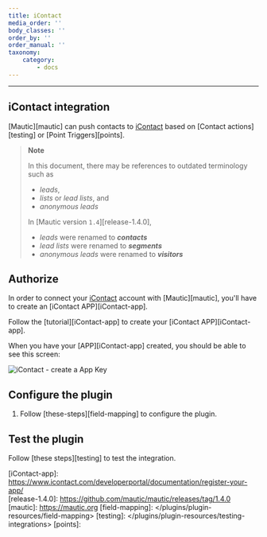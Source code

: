 ```yaml
---
title: iContact
media_order: ''
body_classes: ''
order_by: ''
order_manual: ''
taxonomy:
    category:
        - docs
---
```


-------------------

## iContact integration

[Mautic][mautic] can push contacts to [iContact][iContact] based on [Contact actions][testing] or [Point Triggers][points].

> **Note**
>
> In this document, there may be references to outdated terminology such as
>
> - _leads_,
> - _lists_ or _lead lists_, and
> - _anonymous leads_
>
> In [Mautic version `1.4`][release-1.4.0],
>
> - _leads_ were renamed to _**contacts**_
> - _lead lists_ were renamed to _**segments**_
> - _anonymous leads_ were renamed to _**visitors**_


## Authorize

In order to connect your [iContact][iContact] account with [Mautic][mautic], you'll have to create an [iContact APP][iContact-app].

Follow the [tutorial][iContact-app] to create your [iContact APP][iContact-app].

When you have your [APP][iContact-app] created, you should be able to see this screen:

![iContact - create a App Key](plugins-icontact-authorization-details.png "iContact - create a App Key")

## Configure the plugin

1. Follow [these-steps][field-mapping] to configure the plugin.


## Test the plugin

Follow [these steps][testing] to test the integration.

[iContact]: <https://www.icontact.com>
[iContact-app]: <https://www.icontact.com/developerportal/documentation/register-your-app/>\
[release-1.4.0]: <https://github.com/mautic/mautic/releases/tag/1.4.0>
[mautic]: <https://mautic.org>
[field-mapping]: </plugins/plugin-resources/field-mapping>
[testing]: </plugins/plugin-resources/testing-integrations>
[points]: </points>
